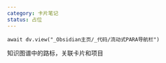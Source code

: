 ```yaml
---
category: 卡片笔记
status: 占位
---
```

```dataviewjs
await dv.view("_Obsidian主页/_代码/流动式PARA导航栏")
```

知识图谱中的路标，关联卡片和项目
